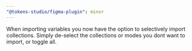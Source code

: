 ```yaml
---
"@tokens-studio/figma-plugin": minor
---
```


When importing variables you now have the option to selectively import collections. Simply de-select the collections or modes you dont want to import, or toggle all.
